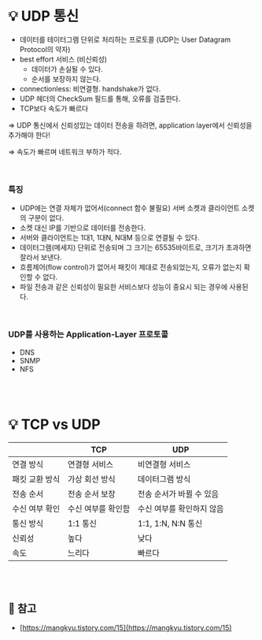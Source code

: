 # 💡 UDP 통신

- 데이터를 테이터그램 단위로 처리하는 프로토콜 (UDP는 User Datagram Protocol의 약자)
- best effort 서비스 (비신뢰성)
    - 데이터가 손실될 수 있다.
    - 순서를 보장하지 않는다.
- connectionless: 비연결형. handshake가 없다.
- UDP 헤더의 CheckSum 필드를 통해, 오류를 검출한다.
- TCP보다 속도가 빠르다

⇒ UDP 통신에서 신뢰성있는 데이터 전송을 하려면, application layer에서 신뢰성을 추가해야 한다!

⇒ 속도가 빠르며 네트워크 부하가 적다.

<br/>

### 특징

- UDP에는 연결 자체가 없어서(connect 함수 불필요) 서버 소켓과 클라이언트 소켓의 구분이 없다.
- 소켓 대신 IP를 기반으로 데이터를 전송한다.
- 서버와 클라이언트는 1대1, 1대N, N대M 등으로 연결될 수 있다.
- 데이터그램(메세지) 단위로 전송되며 그 크기는 65535바이트로, 크기가 초과하면 잘라서 보낸다.
- 흐름제어(flow control)가 없어서 패킷이 제대로 전송되었는지, 오류가 없는지 확인할 수 없다.
- 파일 전송과 같은 신뢰성이 필요한 서비스보다 성능이 중요시 되는 경우에 사용된다.

<br/>

### UDP를 사용하는 Application-Layer 프로토콜

- DNS
- SNMP
- NFS

<br/><br/>

# 💡 TCP vs UDP

|  | TCP | UDP |
| --- | --- | --- |
| 연결 방식 | 연결형 서비스 | 비연결형 서비스 |
| 패킷 교환 방식 | 가상 회선 방식 | 데이터그램 방식 |
| 전송 순서 | 전송 순서 보장 | 전송 순서가 바뀔 수 있음 |
| 수신 여부 확인 | 수신 여부를 확인함 | 수신 여부를 확인하지 않음 |
| 통신 방식 | 1:1 통신 | 1:1, 1:N, N:N 통신 |
| 신뢰성 | 높다 | 낮다 |
| 속도 | 느리다 | 빠르다 |

<br/><br/>

## 📌 참고

- [https://mangkyu.tistory.com/15](https://mangkyu.tistory.com/15)
